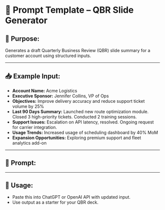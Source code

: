# 🧠 Prompt Template – QBR Slide Generator

## 🎯 Purpose:
Generates a draft Quarterly Business Review (QBR) slide summary for a customer account using structured inputs.

---

## 📥 Example Input:
- **Account Name:** Acme Logistics  
- **Executive Sponsor:** Jennifer Collins, VP of Ops  
- **Objectives:** Improve delivery accuracy and reduce support ticket volume by 25%  
- **Last 90 Days Summary:** Launched new route optimization module. Closed 3 high-priority tickets. Conducted 2 training sessions.  
- **Support Issues:** Escalation on API latency, resolved. Ongoing request for carrier integration.  
- **Usage Trends:** Increased usage of scheduling dashboard by 40% MoM  
- **Expansion Opportunities:** Exploring premium support and fleet analytics add-on

---

## 🧾 Prompt:

---

## 📌 Usage:
- Paste this into ChatGPT or OpenAI API with updated input.
- Use output as a starter for your QBR deck.
